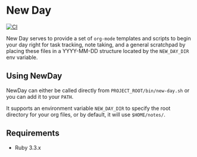 # New Day

[![CI](https://github.com/jbanass/new-day/actions/workflows/ci.yml/badge.svg)](https://github.com/jbanass/new-day/actions/workflows/ci.yml)

New Day serves to provide a set of `org-mode` templates and scripts to begin
your day right for task tracking, note taking, and a general scratchpad by
placing these files in a YYYY-MM-DD structure located by the `NEW_DAY_DIR` env
variable.

## Using NewDay

NewDay can either be called directly from `PROJECT_ROOT/bin/new-day.sh` or
you can add it to your `PATH`.

It supports an environment variable `NEW_DAY_DIR` to specify the root directory
for your org files, or by default, it will use `$HOME/notes/`.

## Requirements

- Ruby 3.3.x
